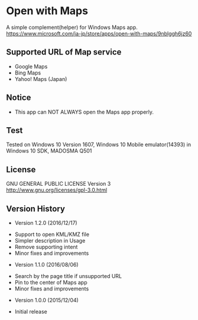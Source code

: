 ﻿Open with Maps
==============

A simple complement(helper) for Windows Maps app.
https://www.microsoft.com/ja-jp/store/apps/open-with-maps/9nblggh6jz60

## Supported URL of Map service
- Google Maps
- Bing Maps
- Yahoo! Maps (Japan)

## Notice
- This app can NOT ALWAYS open the Maps app properly.

## Test
Tested on Windows 10 Version 1607, Windows 10 Mobile emulator(14393) in Windows 10 SDK, MADOSMA Q501

## License
GNU GENERAL PUBLIC LICENSE Version 3  
http://www.gnu.org/licenses/gpl-3.0.html

## Version History
- Version 1.2.0 (2016/12/17)
 * Support to open KML/KMZ file
 * Simpler description in Usage
 * Remove supporting intent
 * Minor fixes and improvements

- Version 1.1.0 (2016/08/06)
 * Search by the page title if unsupported URL
 * Pin to the center of Maps app
 * Minor fixes and improvements

- Version 1.0.0 (2015/12/04)  
 * Initial release

